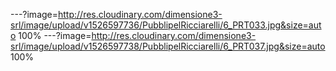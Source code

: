---?image=http://res.cloudinary.com/dimensione3-srl/image/upload/v1526597736/PubblipelRicciarelli/6_PRT033.jpg&size=auto 100%
---?image=http://res.cloudinary.com/dimensione3-srl/image/upload/v1526597738/PubblipelRicciarelli/6_PRT037.jpg&size=auto 100%
